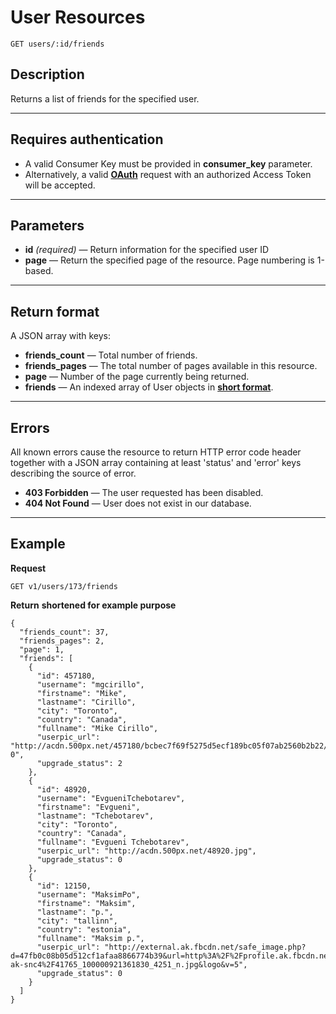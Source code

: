 # User Resources

    GET users/:id/friends

## Description
Returns a list of friends for the specified user.

***

## Requires authentication
* A valid Consumer Key must be provided in **consumer_key** parameter.
* Alternatively, a valid **[OAuth][]** request with an authorized Access Token will be accepted.

***

## Parameters

- **id** _(required)_ — Return information for the specified user ID
- **page** — Return the specified page of the resource. Page numbering is 1-based.

***

## Return format
A JSON array with keys:

- **friends_count** — Total number of friends.
- **friends_pages** — The total number of pages available in this resource.
- **page** — Number of the page currently being returned.
- **friends** — An indexed array of User objects in **[short format][]**.

***

## Errors
All known errors cause the resource to return HTTP error code header together with a JSON array containing at least 'status' and 'error' keys describing the source of error.

- **403 Forbidden** — The user requested has been disabled.
- **404 Not Found** — User does not exist in our database.

***

## Example
**Request**

    GET v1/users/173/friends

**Return** __shortened for example purpose__
```
{
  "friends_count": 37,
  "friends_pages": 2,
  "page": 1,
  "friends": [
    {
      "id": 457180,
      "username": "mgcirillo",
      "firstname": "Mike",
      "lastname": "Cirillo",
      "city": "Toronto",
      "country": "Canada",
      "fullname": "Mike Cirillo",
      "userpic_url": "http://acdn.500px.net/457180/bcbec7f69f5275d5ecf189bc05f07ab2560b2b22/1.jpg?0",
      "upgrade_status": 2
    },
    {
      "id": 48920,
      "username": "EvgueniTchebotarev",
      "firstname": "Evgueni",
      "lastname": "Tchebotarev",
      "city": "Toronto",
      "country": "Canada",
      "fullname": "Evgueni Tchebotarev",
      "userpic_url": "http://acdn.500px.net/48920.jpg",
      "upgrade_status": 0
    },
    {
      "id": 12150,
      "username": "MaksimPo",
      "firstname": "Maksim",
      "lastname": "p.",
      "city": "tallinn",
      "country": "estonia",
      "fullname": "Maksim p.",
      "userpic_url": "http://external.ak.fbcdn.net/safe_image.php?d=47fb0c08b05d512cf1afaa8866774b39&url=http%3A%2F%2Fprofile.ak.fbcdn.net%2Fhprofile-ak-snc4%2F41765_100000921361830_4251_n.jpg&logo&v=5",
      "upgrade_status": 0
    }
  ]
}
```

[OAuth]: https://github.com/500px/api-documentation/tree/master/authentication
[short format]: https://github.com/500px/api-documentation/blob/master/basics/formats_and_terms.md#short-format-1